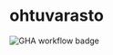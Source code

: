 # ohtuvarasto

![GHA workflow badge](https://github.com/ainkeri/ohtuvarasto/workflows/CI/badge.svg)
